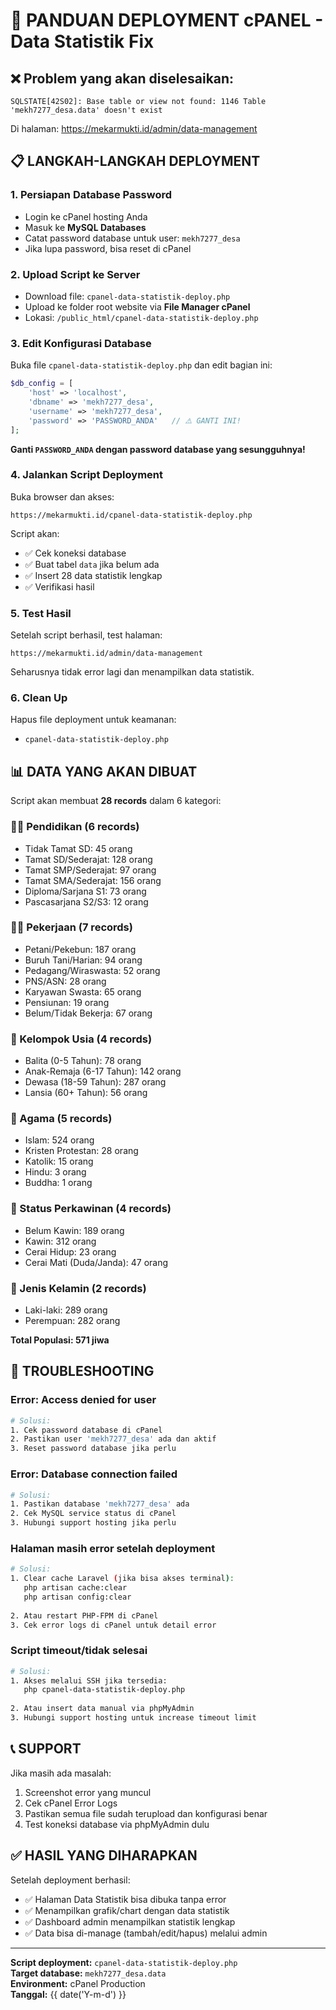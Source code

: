 # 🚀 PANDUAN DEPLOYMENT cPANEL - Data Statistik Fix

## ❌ Problem yang akan diselesaikan:
```
SQLSTATE[42S02]: Base table or view not found: 1146 Table 'mekh7277_desa.data' doesn't exist
```
Di halaman: https://mekarmukti.id/admin/data-management

## 📋 LANGKAH-LANGKAH DEPLOYMENT

### 1. Persiapan Database Password
- Login ke cPanel hosting Anda
- Masuk ke **MySQL Databases** 
- Catat password database untuk user: `mekh7277_desa`
- Jika lupa password, bisa reset di cPanel

### 2. Upload Script ke Server
- Download file: `cpanel-data-statistik-deploy.php`
- Upload ke folder root website via **File Manager cPanel**
- Lokasi: `/public_html/cpanel-data-statistik-deploy.php`

### 3. Edit Konfigurasi Database
Buka file `cpanel-data-statistik-deploy.php` dan edit bagian ini:
```php
$db_config = [
    'host' => 'localhost',           
    'dbname' => 'mekh7277_desa',    
    'username' => 'mekh7277_desa',  
    'password' => 'PASSWORD_ANDA'   // ⚠️ GANTI INI!
];
```
**Ganti `PASSWORD_ANDA` dengan password database yang sesungguhnya!**

### 4. Jalankan Script Deployment
Buka browser dan akses:
```
https://mekarmukti.id/cpanel-data-statistik-deploy.php
```

Script akan:
- ✅ Cek koneksi database
- ✅ Buat tabel `data` jika belum ada
- ✅ Insert 28 data statistik lengkap
- ✅ Verifikasi hasil

### 5. Test Hasil
Setelah script berhasil, test halaman:
```
https://mekarmukti.id/admin/data-management
```

Seharusnya tidak error lagi dan menampilkan data statistik.

### 6. Clean Up
Hapus file deployment untuk keamanan:
- `cpanel-data-statistik-deploy.php`

## 📊 DATA YANG AKAN DIBUAT

Script akan membuat **28 records** dalam 6 kategori:

### 👨‍🎓 Pendidikan (6 records)
- Tidak Tamat SD: 45 orang
- Tamat SD/Sederajat: 128 orang  
- Tamat SMP/Sederajat: 97 orang
- Tamat SMA/Sederajat: 156 orang
- Diploma/Sarjana S1: 73 orang
- Pascasarjana S2/S3: 12 orang

### 👷‍♂️ Pekerjaan (7 records)  
- Petani/Pekebun: 187 orang
- Buruh Tani/Harian: 94 orang
- Pedagang/Wiraswasta: 52 orang
- PNS/ASN: 28 orang
- Karyawan Swasta: 65 orang
- Pensiunan: 19 orang
- Belum/Tidak Bekerja: 67 orang

### 👶 Kelompok Usia (4 records)
- Balita (0-5 Tahun): 78 orang
- Anak-Remaja (6-17 Tahun): 142 orang
- Dewasa (18-59 Tahun): 287 orang
- Lansia (60+ Tahun): 56 orang

### 🕌 Agama (5 records)
- Islam: 524 orang
- Kristen Protestan: 28 orang
- Katolik: 15 orang
- Hindu: 3 orang
- Buddha: 1 orang

### 💑 Status Perkawinan (4 records)
- Belum Kawin: 189 orang
- Kawin: 312 orang
- Cerai Hidup: 23 orang
- Cerai Mati (Duda/Janda): 47 orang

### 👫 Jenis Kelamin (2 records)
- Laki-laki: 289 orang
- Perempuan: 282 orang

**Total Populasi: 571 jiwa**

## 🔧 TROUBLESHOOTING

### Error: Access denied for user
```bash
# Solusi:
1. Cek password database di cPanel
2. Pastikan user 'mekh7277_desa' ada dan aktif
3. Reset password database jika perlu
```

### Error: Database connection failed
```bash
# Solusi:
1. Pastikan database 'mekh7277_desa' ada
2. Cek MySQL service status di cPanel
3. Hubungi support hosting jika perlu
```

### Halaman masih error setelah deployment
```bash
# Solusi:
1. Clear cache Laravel (jika bisa akses terminal):
   php artisan cache:clear
   php artisan config:clear
   
2. Atau restart PHP-FPM di cPanel
3. Cek error logs di cPanel untuk detail error
```

### Script timeout/tidak selesai
```bash
# Solusi:
1. Akses melalui SSH jika tersedia:
   php cpanel-data-statistik-deploy.php
   
2. Atau insert data manual via phpMyAdmin
3. Hubungi support hosting untuk increase timeout limit
```

## 📞 SUPPORT

Jika masih ada masalah:
1. Screenshot error yang muncul
2. Cek cPanel Error Logs
3. Pastikan semua file sudah terupload dan konfigurasi benar
4. Test koneksi database via phpMyAdmin dulu

## ✅ HASIL YANG DIHARAPKAN

Setelah deployment berhasil:
- ✅ Halaman Data Statistik bisa dibuka tanpa error
- ✅ Menampilkan grafik/chart dengan data statistik
- ✅ Dashboard admin menampilkan statistik lengkap
- ✅ Data bisa di-manage (tambah/edit/hapus) melalui admin

---
**Script deployment:** `cpanel-data-statistik-deploy.php`  
**Target database:** `mekh7277_desa.data`  
**Environment:** cPanel Production  
**Tanggal:** {{ date('Y-m-d') }}
